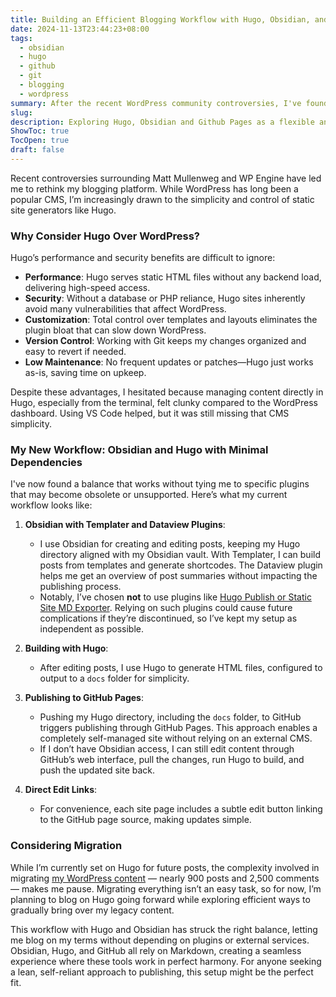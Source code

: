 ```yaml
---
title: Building an Efficient Blogging Workflow with Hugo, Obsidian, and GitHub Pages
date: 2024-11-13T23:44:23+08:00
tags:
  - obsidian
  - hugo
  - github
  - git
  - blogging
  - wordpress
summary: After the recent WordPress community controversies, I've found myself leaning toward Hugo for blogging, primarily because of its performance, security, and simplicity. My workflow now revolves around Obsidian and Hugo, with minimal plugin dependency to keep the process reliable over time. While moving my existing WordPress content is complex, Hugo offers a forward-looking alternative for streamlined, self-hosted blogging.
slug: 
description: Exploring Hugo, Obsidian and Github Pages as a flexible and efficient blogging setup, focusing on low dependency and high control, with a look at potential WordPress migration challenges.
ShowToc: true
TocOpen: true
draft: false
---
```


Recent controversies surrounding Matt Mullenweg and WP Engine have led me to rethink my blogging platform. While WordPress has long been a popular CMS, I’m increasingly drawn to the simplicity and control of static site generators like Hugo.

### Why Consider Hugo Over WordPress?
Hugo’s performance and security benefits are difficult to ignore:

- **Performance**: Hugo serves static HTML files without any backend load, delivering high-speed access.
- **Security**: Without a database or PHP reliance, Hugo sites inherently avoid many vulnerabilities that affect WordPress.
- **Customization**: Total control over templates and layouts eliminates the plugin bloat that can slow down WordPress.
- **Version Control**: Working with Git keeps my changes organized and easy to revert if needed.
- **Low Maintenance**: No frequent updates or patches—Hugo just works as-is, saving time on upkeep.

Despite these advantages, I hesitated because managing content directly in Hugo, especially from the terminal, felt clunky compared to the WordPress dashboard. Using VS Code helped, but it was still missing that CMS simplicity.

### My New Workflow: Obsidian and Hugo with Minimal Dependencies
I've now found a balance that works without tying me to specific plugins that may become obsolete or unsupported. Here’s what my current workflow looks like:

1. **Obsidian with Templater and Dataview Plugins**:
   - I use Obsidian for creating and editing posts, keeping my Hugo directory aligned with my Obsidian vault. With Templater, I can build posts from templates and generate shortcodes. The Dataview plugin helps me get an overview of post summaries without impacting the publishing process.
   - Notably, I’ve chosen **not** to use plugins like [Hugo Publish or Static Site MD Exporter](/hugo-and-obsidian-workflow/). Relying on such plugins could cause future complications if they’re discontinued, so I’ve kept my setup as independent as possible.

2. **Building with Hugo**:
   - After editing posts, I use Hugo to generate HTML files, configured to output to a `docs` folder for simplicity.

3. **Publishing to GitHub Pages**:
   - Pushing my Hugo directory, including the `docs` folder, to GitHub triggers publishing through GitHub Pages. This approach enables a completely self-managed site without relying on an external CMS.
   - If I don’t have Obsidian access, I can still edit content through GitHub’s web interface, pull the changes, run Hugo to build, and push the updated site back.

4. **Direct Edit Links**:
   - For convenience, each site page includes a subtle edit button linking to the GitHub page source, making updates simple.

### Considering Migration
While I’m currently set on Hugo for future posts, the complexity involved in migrating [my WordPress content](https://deuts.net/) &mdash; nearly 900 posts and 2,500 comments &mdash; makes me pause. Migrating everything isn’t an easy task, so for now, I’m planning to blog on Hugo going forward while exploring efficient ways to gradually bring over my legacy content.

This workflow with Hugo and Obsidian has struck the right balance, letting me blog on my terms without depending on plugins or external services. Obsidian, Hugo, and GitHub all rely on Markdown, creating a seamless experience where these tools work in perfect harmony. For anyone seeking a lean, self-reliant approach to publishing, this setup might be the perfect fit.